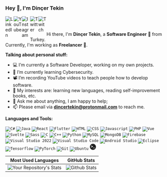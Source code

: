### Hey 👋, I'm Dinçer Tekin

<a href="https://www.linkedin.com/in/dincertekin/">
  <img align="left" width="26px" alt="LinkedIn" src="https://i.imgur.com/D3s2d7S.png" />
</a>
<a href="https://www.youtube.com/@dincertekin">
  <img align="left" width="26px" alt="YouTube" src="https://i.imgur.com/FoSH15v.png" />
</a>
<a href="https://www.instagram.com/dincertekin0/">
  <img align="left" width="26px" alt="Instagram" src="https://i.imgur.com/OUt65rD.png" />
</a>
<a href="https://www.twitter.com/dincertekin0">
  <img align="left" width="26px" alt="Twitter" src="https://i.imgur.com/lsxWrCO.png" />
</a>
<a href="https://www.twitch.tv/dincertekin0">
  <img align="left" width="26px" alt="Twitch" src="https://i.imgur.com/LMUQ85O.png" />
</a>

<br />
<br />
  
Hi there, I'm **Dinçer Tekin**, a **Software Engineer** 🚀 from Turkey.<br>Currently, I'm working as **Freelancer** 💼. 

**Talking about personal stuff:**

- 💻 I’m currently a Software Developer, working on my own projects.
- 🌱 I’m currently learning Cybersecurity.
- 📽️ I’m recording YouTube videos to teach people how to develop software.
- 🤔 My interests are: learning new languages, reading self-improvement books, etc.
- 💬 Ask me about anything, I am happy to help;
- 📫 Please email via <b>dincertekin@protonmail.com</b> to reach me.


**Languages and Tools:**  

<code><img height="20" alt="C#" src="https://cdn.jsdelivr.net/gh/devicons/devicon/icons/csharp/csharp-original.svg"></code>
<code><img height="20" alt="Java" src="https://cdn.jsdelivr.net/gh/devicons/devicon/icons/java/java-original.svg"></code>
<code><img height="20" alt="React" src="https://cdn.jsdelivr.net/gh/devicons/devicon/icons/react/react-original.svg"></code>
<code><img height="20" alt="Flutter" src="https://cdn.jsdelivr.net/gh/devicons/devicon/icons/flutter/flutter-original.svg"></code>
<code><img height="20" alt="HTML" src="https://cdn.jsdelivr.net/gh/devicons/devicon/icons/html5/html5-original.svg"></code>
<code><img height="20" alt="CSS" src="https://cdn.jsdelivr.net/gh/devicons/devicon/icons/css3/css3-original.svg"></code>
<code><img height="20" alt="Javascript" src="https://cdn.jsdelivr.net/gh/devicons/devicon/icons/javascript/javascript-original.svg"></code>
<code><img height="20" alt="PHP" src="https://cdn.jsdelivr.net/gh/devicons/devicon/icons/php/php-original.svg"></code>
<code><img height="20" alt="Vue" src="https://cdn.jsdelivr.net/gh/devicons/devicon/icons/vuejs/vuejs-original.svg"></code>
<code><img height="20" alt="Svelte" src="https://cdn.jsdelivr.net/gh/devicons/devicon/icons/svelte/svelte-original.svg"></code>
<code><img height="20" alt="Sass" src="https://cdn.jsdelivr.net/gh/devicons/devicon/icons/sass/sass-original.svg"></code>
<code><img height="20" alt="C" src="https://cdn.jsdelivr.net/gh/devicons/devicon/icons/c/c-original.svg"></code>
<code><img height="20" alt="C++" src="https://cdn.jsdelivr.net/gh/devicons/devicon/icons/cplusplus/cplusplus-original.svg"></code>
<code><img height="20" alt="Python" src="https://cdn.jsdelivr.net/gh/devicons/devicon/icons/python/python-original.svg"></code>
<code><img height="20" alt="MySQL" src="https://cdn.jsdelivr.net/gh/devicons/devicon/icons/mysql/mysql-original.svg"></code>
<code><img height="20" alt="MongoDB" src="https://cdn.jsdelivr.net/gh/devicons/devicon/icons/mongodb/mongodb-original.svg"></code>
<code><img height="20" alt="Firebase" src="https://cdn.jsdelivr.net/gh/devicons/devicon/icons/firebase/firebase-plain.svg"></code>
<code><img height="20" alt="Visual Studio 2022" src="https://cdn.jsdelivr.net/gh/devicons/devicon/icons/visualstudio/visualstudio-original.svg"></code>
<code><img height="20" alt="Visual Studio Code" src="https://cdn.jsdelivr.net/gh/devicons/devicon/icons/vscode/vscode-original.svg"></code>
<code><img height="20" alt="Android Studio" src="https://cdn.jsdelivr.net/gh/devicons/devicon/icons/androidstudio/androidstudio-original.svg"></code>
<code><img height="20" alt="Eclipse" src="https://cdn.jsdelivr.net/gh/devicons/devicon/icons/eclipse/eclipse-original.svg"></code>
<code><img height="20" alt="Tensorflow" src="https://cdn.jsdelivr.net/gh/devicons/devicon/icons/tensorflow/tensorflow-original.svg"></code>
<code><img height="20" alt="PyTorch" src="https://cdn.jsdelivr.net/gh/devicons/devicon/icons/pytorch/pytorch-original.svg"></code>
<code><img height="20" alt="Git" src="https://cdn.jsdelivr.net/gh/devicons/devicon/icons/git/git-original.svg"></code>
<code><img height="20" alt="Ubuntu" src="https://cdn.jsdelivr.net/gh/devicons/devicon/icons/ubuntu/ubuntu-plain.svg"></code>
<code><img height="20" alt="Bash/Shell" src="https://raw.githubusercontent.com/github/explore/80688e429a7d4ef2fca1e82350fe8e3517d3494d/topics/terminal/terminal.png"></code>

Most Used Languages             |  GitHub Stats
:-------------------------:|:-------------------------:
![Your Repository's Stats](https://github-readme-stats.vercel.app/api/top-langs/?username=dincertekin&hide_border=true&theme=nord)  |  ![Github Stats](https://github-readme-stats.vercel.app/api?username=dincertekin&show_icons=true&hide_border=true&theme=nord)
